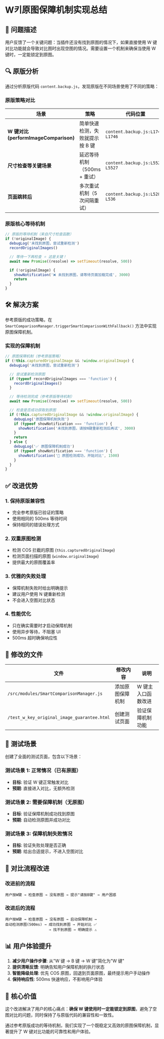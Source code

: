 # W키原图保障机制实现总结

## 🎯 问题描述

用户反馈了一个关键问题：当插件还没有找到原图的情况下，如果直接使用 W 键对比功能就会导致对比图时出现空图的情况。需要设置一个机制来确保当使用 W 键时，一定能锁定到原图。

## 🔍 原版分析

通过分析原版代码 `content.backup.js`，发现原版在不同场景使用了不同的策略：

### 原版策略对比

| 场景                                 | 策略                            | 代码位置                        |
| ------------------------------------ | ------------------------------- | ------------------------------- |
| **W 键对比(performImageComparison)** | 简单快速检测，失败就提示按 B 键 | `content.backup.js:L1740-L1746` |
| **尺寸检查等关键场景**               | 延迟等待机制（500ms + 重试）    | `content.backup.js:L5520-L5527` |
| **页面跳转后**                       | 多次重试机制（5 次间隔重试）    | `content.backup.js:L528-L536`   |

### 原版核心等待机制

```javascript
// 原版的等待机制（来自尺寸检查函数）
if (!originalImage) {
  debugLog('未找到原图，尝试重新检测')
  recordOriginalImages()

  // 等待一下再检查 ⭐ 这是关键！
  await new Promise((resolve) => setTimeout(resolve, 500))

  if (!originalImage) {
    showNotification('❌ 未找到原图，请等待页面加载完成', 3000)
    return
  }
}
```

## 🛠️ 解决方案

参考原版的成功策略，在 `SmartComparisonManager.triggerSmartComparisonWithFallback()` 方法中实现原图保障机制。

### 实现的保障机制

```javascript
// 原图保障机制（参考原版策略）
if (!this.capturedOriginalImage && !window.originalImage) {
  debugLog('未找到原图，尝试重新检测')

  // 尝试重新检测原图
  if (typeof recordOriginalImages === 'function') {
    recordOriginalImages()
  }

  // 等待检测完成（参考原版等待机制）
  await new Promise((resolve) => setTimeout(resolve, 500))

  // 检查是否成功获取到原图
  if (!this.capturedOriginalImage && !window.originalImage) {
    debugLog('原图保障机制失败')
    if (typeof showNotification === 'function') {
      showNotification('未找到原图，请按N键重新检测后再试', 3000)
    }
    return
  } else {
    debugLog('✅ 原图保障机制成功')
    if (typeof showNotification === 'function') {
      showNotification('🎯 原图检测成功，开始对比', 1500)
    }
  }
}
```

## ✅ 改进优势

### 1. **保持原版兼容性**

- 完全参考原版已验证的策略
- 使用相同的 500ms 等待时间
- 保持相同的错误处理方式

### 2. **双重原图检测**

- 检测 COS 拦截的原图 (`this.capturedOriginalImage`)
- 检测页面扫描的原图 (`window.originalImage`)
- 提供最大的原图覆盖率

### 3. **优雅的失败处理**

- 保障机制失败时给出明确提示
- 建议用户使用 N 键重新检测
- 不会进入空图对比状态

### 4. **性能优化**

- 只在确实需要时才启动保障机制
- 使用异步等待，不阻塞 UI
- 500ms 超时确保响应性

## 📁 修改的文件

| 文件                                        | 修改内容         | 说明               |
| ------------------------------------------- | ---------------- | ------------------ |
| `/src/modules/SmartComparisonManager.js`    | 添加原图保障机制 | W 键主入口函数改进 |
| `/test_w_key_original_image_guarantee.html` | 创建测试页面     | 验证保障机制功能   |

## 🧪 测试场景

创建了全面的测试页面，包含以下场景：

### 测试场景 1: 正常情况（已有原图）

- **目标**: 验证 W 键正常触发对比
- **预期**: 直接进入对比，无额外检测

### 测试场景 2: 需要保障机制（无原图）

- **目标**: 验证保障机制成功找到原图
- **预期**: 自动检测原图并成功对比

### 测试场景 3: 保障机制失败情况

- **目标**: 验证失败处理是否正确
- **预期**: 给出合适提示，不进入空图对比

## 🔄 对比流程改进

### 改进前的流程

```
用户按W键 → 检查原图 → 没有原图 → 提示"请按B键" → 用户困惑
```

### 改进后的流程

```
用户按W键 → 检查原图 → 没有原图 → 启动保障机制 →
自动检测原图(500ms) → 成功找到原图 → 开始对比 ✅
                    → 找不到原图 → 明确提示 ⚠️
```

## 📊 用户体验提升

1. **减少用户操作步骤**: 从"W 键 → B 键 → W 键"简化为"W 键"
2. **提供清晰反馈**: 明确告知用户保障机制的执行状态
3. **智能降级处理**: 优先 COS 原图，回退到页面原图，最终提示用户手动操作
4. **保持响应性**: 500ms 快速响应，不影响用户体验

## 🎯 核心价值

这个改进解决了用户的核心痛点：**确保 W 键使用时一定能锁定到原图**，避免了空图对比的问题，同时保持了与原版代码的兼容性和一致性。

通过参考原版成功的等待机制，我们实现了一个既稳定又高效的原图保障机制，显著提升了 W 键对比功能的可靠性和用户体验。
